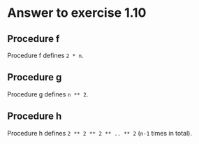 # Answer to exercise 1.10

## Procedure f
Procedure f defines `2 * n`.

## Procedure g
Procedure g defines `n ** 2`.

## Procedure h
Procedure h defines `2 ** 2 ** 2 ** .. ** 2` (`n-1` times in total).
